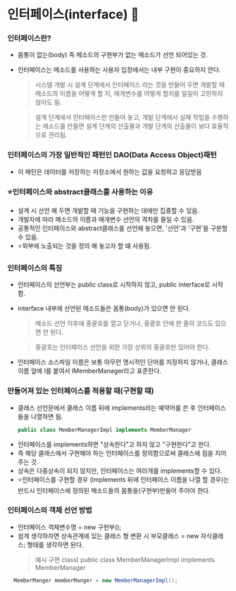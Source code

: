 # 인터페이스(interface)	:pushpin:


### 인터페이스란?
* 몸통이 없는(body) 즉 메소드의 구현부가 없는 메소드가 선언 되어있는 것.
* 인터페이스는 메소드를 사용하는 사용자 입장에서는 내부 구현이 중요하지 안다.
  > 시스템 개발 시 설계 단계에서 인터페이스 라는 것을 만들어 두면 개발할 때 메소드의 이름을 어떻게 할 지,
  > 매개변수를 어떻게 할지를 일일이 고민하지 않아도 됨.
  
  > 설계 단계에서 인터페이스만 만들어 놓고, 개발 단계에서 실제 작업을 수행하는 메소드를 만들면 설계 단계의 산출물과 개발 단계의 산출물이 보다 효율적으로 관리됨.
  
  

### 인터페이스의 가장 일반적인 패턴인 DAO(Data Access Object)패턴
* 이 패턴은 데이터를 저장하는 저장소에서 원하는 값을 요청하고 응답받음

### ⭐인터페이스와 abstract클래스를 사용하는 이유
* 설계 시 선언 해 두면 개발할 때 기능을 구현하는 데에만 집중할 수 있음.
* 개발자에 따라 메소드의 이름과 매개변수 선언의 격차를 줄일 수 있음.
* 공통적인 인터페이스와 abstract클래스를 선언해 놓으면, '선언'과 '구현'을 구분할 수 있음.
* ⭐외부에 노출되는 것을 정의 해 놓고자 할 떄 사용됨.

### 인터페이스의 특징
* 인터페이스의 선언부는 public class로 시작하지 않고, public interface로 시작함.
* interface 내부에 선언된 메소드들은 몸통(body)가 있으면 안 된다.
  > 메소드 선언 이후에 중괄호를 열고 닫거나, 중괄호 안에 한 줄의 코드도 있으면 안 된다.
  
  > 중괄호는 인터페이스 선언을 위한 가장 상위의 중괄호만 있어야 한다.
* 인터페이스 소스파일 이름은 보통 아무런 명시적인 단어를 지정하지 않거나, 클래스 이름 앞에 I를 붙여서 IMemberManager라고 표준한다.

### 만들어져 있는 인터페이스를 적용할 때(구현할 떄)
* 클래스 선언문에서 클래스 이름 뒤에 implements라는 예약어를 쓴 후 인터페이스들을 나열하면 됨.
  ```java
  public class MemberManagerImpl implements MemberManager
  ```
* 인터페이스를 implements하면 "상속한다"고 하지 않고 "구현한다"고 한다.
* 즉 해당 클래스에서 구현해야 하는 인터페이스를 정의함으로써 클래스에 짐을 지어 주는 것.
* 상속은 다중상속이 되지 않지만, 인터페이스는 여러개를 implements할 수 있다.
* ⭐인터페이스를 구현할 경우 (implements 뒤에 인터페이스 이름을 나열 할 경우)는 반드시 인터페이스에 정의된 메소드들의 몸통을(구현부)만들어 주어야 한다.

### 인터페이스의 객체 선언 방법
* 인터페이스 객체변수명 = new 구현부();
* 쉽게 생각하자면 상속관계에 있는 클래스 형 변환 시 부모클래스 = new 자식클래스; 형태를 생각하면 된다.
  > 예시 구현 class) public class MemberManagerImpl implements MemberManager
```java
  MemberManger memberManger = new MemberManagerImpl();
```
